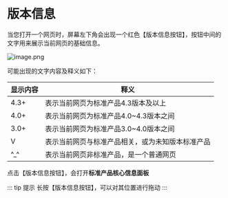 # 版本信息

当您打开一个网页时，屏幕左下角会出现一个红色【版本信息按钮】，按钮中间的文字用来展示当前网页的基础信息。

![image.png](/login/6.png)

可能出现的文字内容及释义如下：

| 显示内容 |  释义 |
|--|--|
|  4.3+ |  表示当前网页为标准产品4.3版本及以上 |
|  4.0+ |  表示当前网页为标准产品4.0~4.3版本之间 |
|  3.0+ |  表示当前网页为标准产品3.0~4.0版本之间 |
|  V |  表示当前网页与标准产品相关，或为未知版本标准产品 |
|  ^_^ |  表示当前网页非标准产品，是一个普通网页

点击【版本信息按钮】，会打开**标准产品核心信息面板**

::: tip 提示
长按【版本信息按钮】，可以对其位置进行拖动
:::
